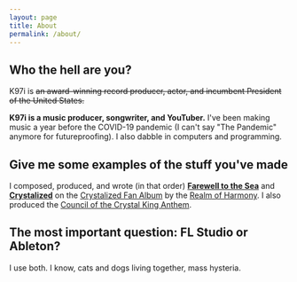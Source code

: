 ```yaml
---
layout: page
title: About
permalink: /about/
---
```


## Who the hell are you?

K97i is ~~an award-winning record producer, actor, and incumbent President of the United States.~~

**K97i is a music producer, songwriter, and YouTuber.** I've been making music a year before the COVID-19 pandemic (I can't say "The Pandemic" anymore for futureproofing). I also dabble in computers and programming.

## Give me some examples of the stuff you've made

I composed, produced, and wrote (in that order) [**Farewell to the Sea**](https://youtu.be/kfefDBrKH34) and [**Crystalized**](https://youtu.be/w50t7xC3vVY) on the [Crystalized Fan Album](https://www.youtube.com/playlist?list=PL9EtwJKX5d3EbBWYd4Ffjj8m5dm0b0VAp) by the [Realm of Harmony](https://www.youtube.com/@R0H). I also produced the [Council of the Crystal King Anthem](https://youtu.be/itqw1gI_R7M).

## The most important question: FL Studio or Ableton?

I use both. I know, cats and dogs living together, mass hysteria.